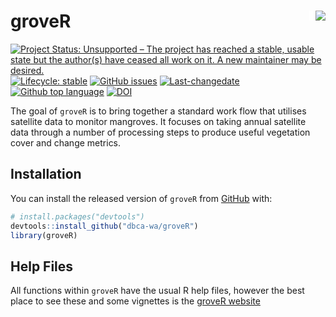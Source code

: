 
<!-- README.md is generated from README.Rmd. Please edit that file -->

# groveR <img src="man/figures/tree_logo_small.png" align="right" style="padding-left:10px;background-color:white;" />

<!-- badges: start -->

[![Project Status: Unsupported – The project has reached a stable,
usable state but the author(s) have ceased all work on it. A new
maintainer may be
desired.](https://www.repostatus.org/badges/latest/unsupported.svg)](https://www.repostatus.org/#unsupported)
[![Lifecycle:
stable](https://img.shields.io/badge/lifecycle-stable-brightgreen.svg)](https://www.tidyverse.org/lifecycle/#stable)
[![GitHub
issues](https://img.shields.io/github/issues/dbca-wa/groveR.svg?style=popout)](https://github.com/dbca-wa/groveR/issues/)
[![Last-changedate](https://img.shields.io/github/last-commit/dbca-wa/groveR.svg)](https://github.com/dbca-wa/groveR/commits/master)
[![Github top
language](https://img.shields.io/github/languages/top/dbca-wa/groveR.svg)](https://github.com/dbca-wa/groveR/)
[![DOI](https://zenodo.org/badge/307265420.svg)](https://doi.org/10.5281/zenodo.14676717)
<!-- badges: end -->

The goal of `groveR` is to bring together a standard work flow that
utilises satellite data to monitor mangroves. It focuses on taking
annual satellite data through a number of processing steps to produce
useful vegetation cover and change metrics.

## Installation

You can install the released version of `groveR` from
[GitHub](https://github.com/dbca-wa) with:

``` r
# install.packages("devtools")
devtools::install_github("dbca-wa/groveR")
library(groveR)
```

## Help Files

All functions within `groveR` have the usual R help files, however the
best place to see these and some vignettes is the [groveR
website](https://dbca-wa.github.io/groveR/index.html)
